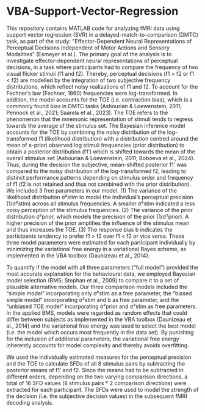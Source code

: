 # VBA-Support-Vector-Regression
This repository contains MATLAB code for analyzing fMRI data using support vector regression (SVR) in a delayed-match-to-comparison (DMTC) task, as part of the study: "Effector-Dependent Neural Representations of Perceptual Decisions Independent of Motor Actions and Sensory Modalities" (Esmeyer et al.).
The primary goal of the analysis is to investigate effector-dependent neural representations of perceptual decisions, in a task where participants had to compare the frequency of two visual flicker stimuli (f1 and f2). 
Thereby, perceptual decisions (f1 > f2 or f1 < f2) are modelled by the integration of two subjective frequency distributions, which reflect noisy realizations of f1 and f2. To account for the Fechner’s law (Fechner, 1860) frequencies were log-transformed. In addition, the model accounts for the TOE (i.e. contraction bias), which is a commonly found bias in DMTC tasks (Ashourian & Loewenstein, 2011; Pennock et al., 2021; Saarela et al., 2023). The TOE refers to the phenomenon that the mnemonic representation of stimuli tends to regress towards the average of the stimulus set. The Bayesian inference model accounts for the TOE by combining the noisy distribution of the log-transformed f1 (likelihood distribution) with a distribution centred around the mean of a-priori observed log stimuli frequencies (prior distribution) to obtain a posterior distribution (f1’) which is shifted towards the mean of the overall stimulus set (Ashourian & Loewenstein, 2011; Boboeva et al., 2024). Thus, during the decision the subjective, mean-shifted posterior f1’ was compared to the noisy distribution of the log-transformed f2, leading to distinct performance patterns depending on stimulus order and frequency of f1 (f2 is not retained and thus not combined with the prior distribution).
We included 3 free parameters in our model. (1) The variance of the likelihood distribution σ²stim to model the individual’s perceptual precision (1/σ²stim) across all stimulus frequencies. A smaller σ²stim indicated a less noisy perception of the stimulus frequencies. (2) The variance of the prior distribution σ²prior, which models the precision of the prior (1/σ²prior). A higher precision of the prior amplifies the influence of the stimulus mean and thus increases the TOE. (3) The response bias b indicates the participants tendency to prefer f1 > f2 over f1 < f2 or vice versa. These three model parameters were estimated for each participant individually by minimizing the variational free energy in a variational Bayes scheme, as implemented in the VBA toolbox (Daunizeau et al., 2014). 

To quantify if the model with all three parameters (“full model”) provided the most accurate explanation for the behavioural data, we employed Bayesian model selection (BMS; Stephan et al., 2009) to compare it to a set of plausible alternative models. Our three comparison models included the “simple model” incorporating only σ²stim as a free parameter, the “biased simple model” incorporating σ²stim and b as free parameter, and the “unbiased TOE model” incorporating σ²prior and σ²stim as free parameters. In the applied BMS, models were regarded as random effects that could differ between subjects as implemented in the VBA toolbox (Daunizeau et al., 2014) and the variational free energy was used to select the best model (i.e. the model which occurs most frequently in the data set). By punishing for the inclusion of additional parameters, the variational free energy inherently accounts for model complexity and thereby avoids overfitting.

We used the individually estimated measures for the perceptual precision and the TOE to calculate SFDs of all 8 stimulus pairs by subtracting the posterior means of f1’ and f2. Since the means had to be subtracted in different orders, depending on the two varying comparison directions, a total of 16 SFD values (8 stimulus pairs * 2 comparison directions) were extracted for each participant. The SFDs were used to model the strength of the decision (i.e. the subjective decision values) in the subsequent fMRI decoding analysis.
